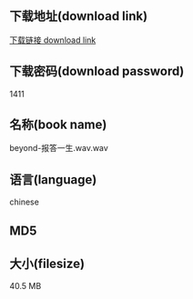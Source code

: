 ## 下载地址(download link)
[下载链接 download link](https://tutu365.netlify.app/?s=beyond-%E6%8A%A5%E7%AD%94%E4%B8%80%E7%94%9F.wav)

## 下载密码(download password)
1411

## 名称(book name)
beyond-报答一生.wav.wav

## 语言(language)
chinese

## MD5


## 大小(filesize)
40.5 MB
